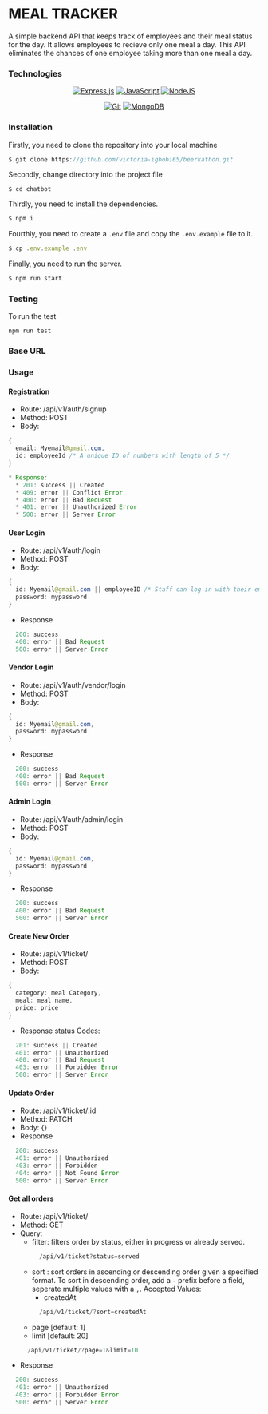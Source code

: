 # MEAL TRACKER

A simple backend API that keeps track of employees and their meal status for the day. It allows employees to recieve only one meal a day. This API eliminates the chances of one employee taking more than one meal a day.

### Technologies

<div align="center">

  <a href="">![Express.js](https://img.shields.io/badge/express.js-%23404d59.svg?style=for-the-badge&logo=express&logoColor=%2361DAFB)</a>
  <a href="">![JavaScript](https://img.shields.io/badge/javascript-%23323330.svg?style=for-the-badge&logo=javascript&logoColor=%23F7DF1E)</a>
  <a href="">![NodeJS](https://img.shields.io/badge/node.js-6DA55F?style=for-the-badge&logo=node.js&logoColor=white)</a>
  
  
</div>
<div align="center">

  <a href="">![Git](https://img.shields.io/badge/git-%23F05033.svg?style=for-the-badge&logo=git&logoColor=white)</a>
  <a href="">![MongoDB](https://img.shields.io/badge/MongoDB-%234ea94b.svg?style=for-the-badge&logo=mongodb&logoColor=white)</a>

</div>

### Installation
 
Firstly, you need to clone the repository into your local machine
```javascript
$ git clone https://github.com/victoria-igbobi65/beerkathon.git
```
Secondly, change directory into the project file
```
$ cd chatbot 
```
Thirdly, you need to install the dependencies.
```javascript
$ npm i 
``` 
Fourthly, you need to create a `.env` file and copy the `.env.example` file to it.
```javascript
$ cp .env.example .env 
```
Finally, you need to run the server.
```java
$ npm run start
```

### Testing
To run the test
```
npm run test
```

### Base URL


### Usage

#### Registration

* Route: /api/v1/auth/signup
* Method: POST
* Body:
```java
{
  email: Myemail@gmail.com,
  id: employeeId /* A unique ID of numbers with length of 5 */
}
```

```java
* Response:
  * 201: success || Created
  * 409: error || Conflict Error
  * 400: error || Bad Request
  * 401: error || Unauthorized Error
  * 500: error || Server Error
```

#### User Login
* Route: /api/v1/auth/login
* Method: POST
* Body: 
```java
{
  id: Myemail@gmail.com || employeeID /* Staff can log in with their email or ID */,
  password: mypassword
}

```
* Response
```java
  200: success
  400: error || Bad Request
  500: error || Server Error
```


#### Vendor Login
* Route: /api/v1/auth/vendor/login
* Method: POST
* Body: 
```java
{
  id: Myemail@gmail.com,
  password: mypassword
}

```
* Response
```java
  200: success
  400: error || Bad Request
  500: error || Server Error
```

#### Admin Login
* Route: /api/v1/auth/admin/login
* Method: POST
* Body: 
```java
{
  id: Myemail@gmail.com,
  password: mypassword
}

```
* Response
```java
  200: success
  400: error || Bad Request
  500: error || Server Error
```

#### Create New Order
* Route: /api/v1/ticket/
* Method: POST
* Body: 
```java
{
  category: meal Category,
  meal: meal name,
  price: price
}

```
* Response status Codes: 
```java
  201: success || Created
  401: error || Unauthorized
  400: error || Bad Request
  403: error || Forbidden Error
  500: error || Server Error
```

#### Update Order
* Route: /api/v1/ticket/:id
* Method: PATCH
* Body: {}
* Response
```java
  200: success 
  401: error || Unauthorized
  403: error || Forbidden
  404: error || Not Found Error
  500: error || Server Error
```


#### Get all orders
* Route: /api/v1/ticket/
* Method: GET
* Query: 
  * filter: filters order by status, either in progress or already served.
    ```java
      /api/v1/ticket?status=served
    ```
  * sort : sort orders in ascending or descending order given a specified format. To sort in descending order, add a `-` prefix before a field, seperate multiple values with a `,`.
  Accepted Values:
    * createdAt
    ```java
      /api/v1/ticket/?sort=createdAt
    ```
  * page [default: 1]
  * limit [default: 20] 
  ```java
    /api/v1/ticket/?page=1&limit=10
  ```
* Response

```java
  200: success
  401: error || Unauthorized
  403: error || Forbidden Error
  500: error || Server Error
```
